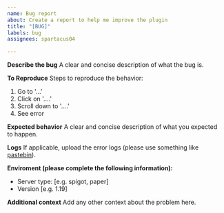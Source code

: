 ```yaml
---
name: Bug report
about: Create a report to help me improve the plugin
title: "[BUG]"
labels: bug
assignees: spartacus04

---
```


**Describe the bug**
A clear and concise description of what the bug is.

**To Reproduce**
Steps to reproduce the behavior:
1. Go to '...'
2. Click on '....'
3. Scroll down to '....'
4. See error

**Expected behavior**
A clear and concise description of what you expected to happen.

**Logs**
If applicable, upload the error logs (please use something like [pastebin](https://pastebin.com/)).

**Enviroment (please complete the following information):**
 - Server type: [e.g. spigot, paper]
 - Version [e.g. 1.19]

**Additional context**
Add any other context about the problem here.
